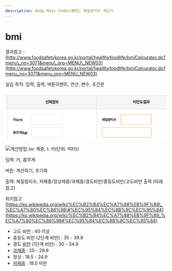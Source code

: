 ```yaml
---
description: Body Mass Index(BMI) 체질량지수 계산기
---
```


# bmi

결과참고 : [http://www.foodsafetykorea.go.kr/portal/healthyfoodlife/bmiCalcurator.do?menu\_no=3071&menu\_grp=MENU\_NEW03](http://www.foodsafetykorea.go.kr/portal/healthyfoodlife/bmiCalcurator.do?menu_no=3071&menu_grp=MENU_NEW03) 

실습 목적: 입력, 출력, 버튼이벤트, 연산, 변수, 조건문 

![&#xACB0;&#xACFC; &#xC608;&#xC2DC;&#xC774;&#xBBF8;&#xC9C0;](../.gitbook/assets/2019-05-20-11.55.38.png)



![&#xACC4;&#xC0B0;&#xBC29;&#xBC95; \(w: &#xCCB4;&#xC911;, t: &#xD0A4;\(&#xB2E8;&#xC704;: &#xBBF8;&#xD130;\)\) ](https://wikimedia.org/api/rest_v1/media/math/render/svg/d35fa23e7874276c479fa6aef621c135be81af2c)



입력: 키, 몸무게

버튼: 계산하기, 초기화 

출력: 체질량지수, 저체중/정상체중/과체중/경도비만/중등도비만/고도비만 출력 \(아래 참고\) 

위키참고[https://ko.wikipedia.org/wiki/%EC%B2%B4%EC%A7%88%EB%9F%89\_%EC%A7%80%EC%88%98\#%EC%95%84%EC%8B%9C%EC%95%84](https://ko.wikipedia.org/wiki/%EC%B2%B4%EC%A7%88%EB%9F%89_%EC%A7%80%EC%88%98#%EC%95%84%EC%8B%9C%EC%95%84)

* 고도 비만 : 40 이상
* 중등도 비만 \(2단계 비만\) : 35 - 39.9
* 경도 [비만](https://ko.wikipedia.org/wiki/%EB%B9%84%EB%A7%8C) \(1단계 비만\) : 30 - 34.9
* [과체중](https://ko.wikipedia.org/wiki/%EA%B3%BC%EC%B2%B4%EC%A4%91) : 25 - 29.9
* 정상 : 18.5 - 24.9
* [저체중](https://ko.wikipedia.org/wiki/%EC%A0%80%EC%B2%B4%EC%A4%91) : 18.5 미만





